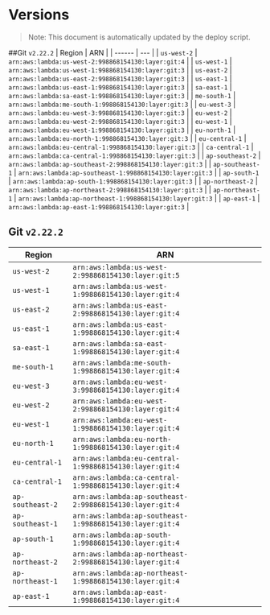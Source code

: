 # Versions

> Note: This document is automatically updated by the deploy script.

##Git `v2.22.2`
| Region | ARN |
| ------ | --- |
| `us-west-2` | `arn:aws:lambda:us-west-2:998868154130:layer:git:4` |
| `us-west-1` | `arn:aws:lambda:us-west-1:998868154130:layer:git:3` |
| `us-east-2` | `arn:aws:lambda:us-east-2:998868154130:layer:git:3` |
| `us-east-1` | `arn:aws:lambda:us-east-1:998868154130:layer:git:3` |
| `sa-east-1` | `arn:aws:lambda:sa-east-1:998868154130:layer:git:3` |
| `me-south-1` | `arn:aws:lambda:me-south-1:998868154130:layer:git:3` |
| `eu-west-3` | `arn:aws:lambda:eu-west-3:998868154130:layer:git:3` |
| `eu-west-2` | `arn:aws:lambda:eu-west-2:998868154130:layer:git:3` |
| `eu-west-1` | `arn:aws:lambda:eu-west-1:998868154130:layer:git:3` |
| `eu-north-1` | `arn:aws:lambda:eu-north-1:998868154130:layer:git:3` |
| `eu-central-1` | `arn:aws:lambda:eu-central-1:998868154130:layer:git:3` |
| `ca-central-1` | `arn:aws:lambda:ca-central-1:998868154130:layer:git:3` |
| `ap-southeast-2` | `arn:aws:lambda:ap-southeast-2:998868154130:layer:git:3` |
| `ap-southeast-1` | `arn:aws:lambda:ap-southeast-1:998868154130:layer:git:3` |
| `ap-south-1` | `arn:aws:lambda:ap-south-1:998868154130:layer:git:3` |
| `ap-northeast-2` | `arn:aws:lambda:ap-northeast-2:998868154130:layer:git:3` |
| `ap-northeast-1` | `arn:aws:lambda:ap-northeast-1:998868154130:layer:git:3` |
| `ap-east-1` | `arn:aws:lambda:ap-east-1:998868154130:layer:git:3` |
## Git `v2.22.2`

| Region | ARN |
| ------ | --- |
| `us-west-2` | `arn:aws:lambda:us-west-2:998868154130:layer:git:5` |
| `us-west-1` | `arn:aws:lambda:us-west-1:998868154130:layer:git:4` |
| `us-east-2` | `arn:aws:lambda:us-east-2:998868154130:layer:git:4` |
| `us-east-1` | `arn:aws:lambda:us-east-1:998868154130:layer:git:4` |
| `sa-east-1` | `arn:aws:lambda:sa-east-1:998868154130:layer:git:4` |
| `me-south-1` | `arn:aws:lambda:me-south-1:998868154130:layer:git:4` |
| `eu-west-3` | `arn:aws:lambda:eu-west-3:998868154130:layer:git:4` |
| `eu-west-2` | `arn:aws:lambda:eu-west-2:998868154130:layer:git:4` |
| `eu-west-1` | `arn:aws:lambda:eu-west-1:998868154130:layer:git:4` |
| `eu-north-1` | `arn:aws:lambda:eu-north-1:998868154130:layer:git:4` |
| `eu-central-1` | `arn:aws:lambda:eu-central-1:998868154130:layer:git:4` |
| `ca-central-1` | `arn:aws:lambda:ca-central-1:998868154130:layer:git:4` |
| `ap-southeast-2` | `arn:aws:lambda:ap-southeast-2:998868154130:layer:git:4` |
| `ap-southeast-1` | `arn:aws:lambda:ap-southeast-1:998868154130:layer:git:4` |
| `ap-south-1` | `arn:aws:lambda:ap-south-1:998868154130:layer:git:4` |
| `ap-northeast-2` | `arn:aws:lambda:ap-northeast-2:998868154130:layer:git:4` |
| `ap-northeast-1` | `arn:aws:lambda:ap-northeast-1:998868154130:layer:git:4` |
| `ap-east-1` | `arn:aws:lambda:ap-east-1:998868154130:layer:git:4` |

